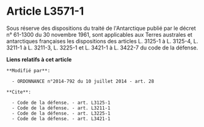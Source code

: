 # Article L3571-1

Sous réserve des dispositions du traité de l'Antarctique publié par le décret n° 61-1300 du 30 novembre 1961, sont
applicables aux Terres australes et antarctiques françaises les dispositions des articles L. 3125-1 à L. 3125-4, L. 3211-1 à
L. 3211-3, L. 3225-1 et L. 3421-1 à L. 3422-7 du code de la défense.

**Liens relatifs à cet article**

	**Modifié par**:

	  - ORDONNANCE n°2014-792 du 10 juillet 2014 - art. 28

	**Cite**:

	  - Code de la défense. - art. L3125-1
	  - Code de la défense. - art. L3211-1
	  - Code de la défense. - art. L3225-1
	  - Code de la défense. - art. L3421-1
